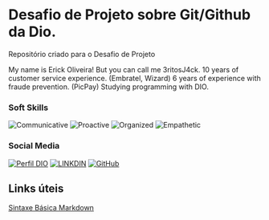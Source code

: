 # Desafio de Projeto sobre Git/Github da Dio.
Repositório criado para o Desafio de Projeto

My name is Erick Oliveira! But you can call me 3ritosJ4ck.
10 years of customer service experience. (Embratel, Wizard)
6 years of experience with fraude prevention. (PicPay)
Studying programming with DIO.



### Soft Skills
![Communicative](https://img.shields.io/badge/Communicative-red)
![Proactive](https://img.shields.io/badge/Proactive-blue)
![Organized](https://img.shields.io/badge/Organized-red)
![Empathetic](https://img.shields.io/badge/Empathetic-blue)


### Social Media
[![Perfil DIO](https://img.shields.io/badge/DIO/PERFIL-darkblue)](https://web.dio.me/users/oliveirasantoserick)
[![LINKDIN](https://img.shields.io/badge/Linkdin-blue)](https://www.linkedin.com/in/erick-oliveira-185779135/)
[![GitHub](https://img.shields.io/badge/GitHub-black)](https://github.com/3ritosj4ck)




## Links úteis
[Sintaxe Básica Markdown](https://www.markdownguide.org/basic-syntax/)
